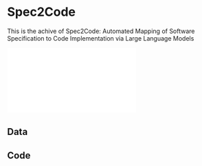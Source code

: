 # Spec2Code
This is the achive of Spec2Code: Automated Mapping of Software Specification to Code
Implementation via Large Language Models

![Overview of Spec2Code](image/new_overview.pdf)


## Data


## Code